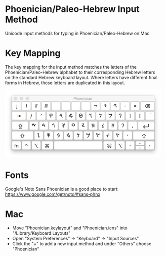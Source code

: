 # Phoenician/Paleo-Hebrew Input Method
Unicode input methods for typing in Phoenician/Paleo-Hebrew on Mac

# Key Mapping
The key mapping for the input method matches the letters of the Phoenician/Paleo-Hebrew alphabet to their corresponding Hebrew letters on the standard Hebrew keyboard layout. Where letters have different final forms in Hebrew, those letters are duplicated in this layout.

![Key Mapping](phoenician-key-mapping.png)

# Fonts
Google's Noto Sans Phoenician is a good place to start:
https://www.google.com/get/noto/#sans-phnx

# Mac
- Move "Phoenician.keylayout" and "Phoenician.icns" into "/Library/Keyboard Layouts"
- Open "System Preferences" -> "Keyboard" -> "Input Sources"
- Click the "+" to add a new input method and under "Others" choose "Phoenician"
